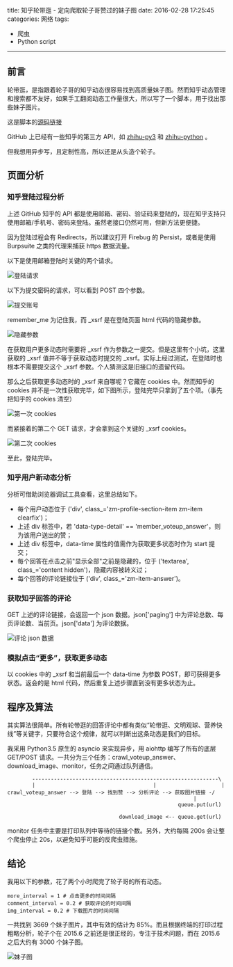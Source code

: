 title: 知乎轮带逛 - 定向爬取轮子哥赞过的妹子图
date: 2016-02-28 17:25:45
categories: 网络
tags:
- 爬虫
- Python script
---

## 前言

轮带逛，是指跟着轮子哥的知乎动态很容易找到高质量妹子图。然而知乎动态管理和搜索都不友好，如果手工翻阅动态工作量很大，所以写了一个脚本，用于找出那些妹子图片。

这是脚本的[源码链接](https://github.com/lyyyuna/zhihu_lundaiguang)

GitHub 上已经有一些知乎的第三方 API，如 [zhihu-py3](https://github.com/7sDream/zhihu-py3) 和 [zhihu-python](https://github.com/egrcc/zhihu-python) 。

但我想用异步写，且定制性高，所以还是从头造个轮子。

## 页面分析

### 知乎登陆过程分析

上述 GitHub 知乎的 API 都是使用邮箱、密码、验证码来登陆的，现在知乎支持只使用邮箱/手机号、密码来登陆。虽然老接口仍然可用，但新方法更便捷。

因为登陆过程会有 Redirects，所以建议打开 Firebug 的 Persist，或者是使用 Burpsuite 之类的代理来捕获 https 数据流量。

以下是使用邮箱登陆时关键的两个请求。

![登陆请求](/img/blog/201602/login1.jpg)

以下为提交密码的请求，可以看到 POST 四个参数。

![提交账号](/img/blog/201602/login_post.jpg)

remember_me 为记住我，而 _xsrf 是在登陆页面 html 代码的隐藏参数。

![隐藏参数](/img/blog/201602/login_xsrf.jpg)

在获取用户更多动态时需要将 _xsrf 作为参数之一提交。但是这里有个小坑，这里获取的 _xsrf 值并不等于获取动态时提交的 _xsrf。实际上经过测试，在登陆时也根本不需要提交这个 _xsrf 参数。个人猜测这是旧接口的遗留代码。

那么之后获取更多动态时的 _xsrf 来自哪呢？它藏在 cookies 中。然而知乎的 cookies 并不是一次性获取完毕，如下图所示，登陆完毕只拿到了五个项。（事先把知乎的 cookies 清空）

![第一次 cookies](/img/blog/201602/cookies1.jpg)

而紧接着的第二个 GET 请求，才会拿到这个关键的 _xsrf cookies。

![第二次 cookies](/img/blog/201602/cookies2.jpg)

至此，登陆完毕。

### 知乎用户新动态分析

分析可借助浏览器调试工具查看，这里总结如下。

* 每个用户动态位于 ('div', class_='zm-profile-section-item zm-item clearfix')；
* 上述 div 标签中，若 'data-type-detail' == 'member_voteup_answer'，则为该用户送出的赞；
* 上述 div 标签中，data-time 属性的值需作为获取更多状态时作为 start 提交；
* 每个回答在点击之前"显示全部"之前是隐藏的，位于 ('textarea', class_='content hidden')，隐藏内容被转义过；
* 每个回答的评论链接位于 ('div', class_='zm-item-answer')。

### 获取知乎回答的评论

GET 上述的评论链接，会返回一个 json 数据。json['paging'] 中为评论总数、每页评论数、当前页。json['data'] 为评论数据。

![评论 json 数据](/img/blog/201602/comments.jpg)

### 模拟点击“更多”，获取更多动态

以 cookies 中的 _xsrf 和当前最后一个 data-time 为参数 POST，即可获得更多状态。返会的是 html 代码，然后重复上述步骤直到没有更多状态为止。



## 程序及算法

其实算法很简单。所有轮带逛的回答评论中都有类似“轮带逛、文明观球、营养快线”等关键字，只要符合这个规律，就可以判断出这条动态是我们的目标。

我采用 Python3.5 原生的 asyncio 来实现异步，用 aiohttp 编写了所有的底层 GET/POST 请求。一共分为三个任务：crawl_voteup_answer、download_image、monitor，任务之间通过队列通信。
                                                                    
            ------------------------------------------------------------\
            |                                      |                     |
    crawl_voteup_answer --> 登陆 --> 找到赞 --> 分析评论 --> 获取图片链接 -/
                                                                |
                                                           queue.put(url)
                                                            
                                        download_image <-- queue.get(url)

monitor 任务中主要是打印队列中等待的链接个数。另外，大约每隔 200s 会让整个爬虫停止 20s，以避免知乎可能的反爬虫措施。

## 结论

我用以下的参数，花了两个小时爬完了轮子哥的所有动态。

    more_interval = 1 # 点击更多的时间间隔
    comment_interval = 0.2 # 获取评论的时间间隔
    img_interval = 0.2 # 下载图片的时间间隔 
    
一共找到 3669 个妹子图片，其中有效的估计为 85%。而且根据终端的打印过程粗略分析，轮子个在 2015.6 之前还是很正经的，专注于技术问题，而在 2015.6 之后大约有 3000 个妹子图。

![妹子图](/img/blog/201602/meizi.jpg)